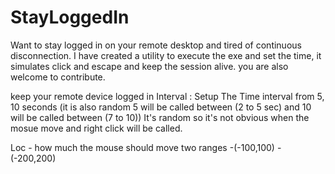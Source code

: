 # StayLoggedIn
Want to stay logged in on your remote desktop and tired of continuous disconnection.
I have created a utility
to execute the exe and set the time, it simulates click and escape and keep the session alive.
you are also welcome to contribute.

keep your remote device logged in
Interval : Setup The Time interval from 5, 10 seconds (it is also random 5 will be called between (2 to 5 sec) and 10 will be called between (7 to 10))
It's random so it's not obvious when the mosue move and right click will be called.

Loc - how much the mouse should move 
two ranges 
-(-100,100)
-(-200,200)

